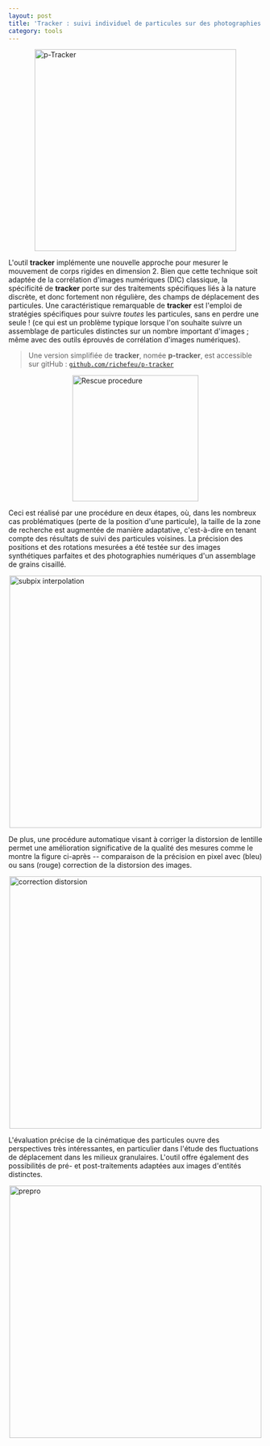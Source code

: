 ```yaml
---
layout: post
title: 'Tracker : suivi individuel de particules sur des photographies'
category: tools
---
```


<img src="{{ site.baseurl }}/public/img/ptracker-logo.png" alt="p-Tracker" style="display: block; margin: auto;" width="400px"/>

L'outil **tracker** implémente une nouvelle approche pour mesurer le mouvement de corps rigides en dimension 2. Bien que cette technique soit adaptée de la corrélation d'images numériques (DIC) classique, la spécificité de **tracker** porte sur des traitements spécifiques liés à la nature discrète, et donc fortement non régulière, des champs de déplacement des particules. 
Une caractéristique remarquable de **tracker** est l'emploi de stratégies spécifiques pour suivre _toutes_ les particules, sans en perdre une seule ! (ce qui est un problème typique lorsque l'on souhaite suivre un assemblage de particules distinctes sur un nombre important d'images ; même avec des outils éprouvés de corrélation d'images numériques).

> Une version simplifiée de **tracker**, nomée **p-tracker**, est accessible sur gitHub : [`github.com/richefeu/p-tracker`](https://github.com/richefeu/p-tracker)


<img src="{{ site.baseurl }}/public/img/rescue_tracker.png" alt="Rescue procedure" style="display: block; margin: auto;" width="250px"/>


Ceci est réalisé par une procédure en deux étapes, où, dans les nombreux cas problématiques (perte de la position d'une particule), la taille de la zone de recherche est augmentée de manière adaptative, c'est-à-dire en tenant compte des résultats de suivi des particules voisines.
La précision des positions et des rotations mesurées a été testée sur des images synthétiques parfaites et des photographies numériques d'un assemblage de grains cisaillé.


<img src="{{ site.baseurl }}/public/img/interp_tracker.jpeg" alt="subpix interpolation" style="display: block; margin: auto;" width="500px"/>


De plus, une procédure automatique visant à corriger la distorsion de lentille permet une amélioration significative de la qualité des mesures comme le montre la figure ci-après -- comparaison de la précision en pixel avec (bleu) ou sans (rouge) correction de la distorsion des images.

<img src="{{ site.baseurl }}/public/img/corr_disto_tracker.png" alt="correction distorsion" style="display: block; margin: auto;" width="500px"/>


L'évaluation précise de la cinématique des particules ouvre des perspectives très intéressantes, en particulier dans l'étude des fluctuations de déplacement dans les milieux granulaires. L'outil offre également des possibilités de pré- et post-traitements adaptées aux images d'entités distinctes. 


<img src="{{ site.baseurl }}/public/img/prepro_tracker.png" alt="prepro" style="display: block; margin: auto;" width="500px"/>